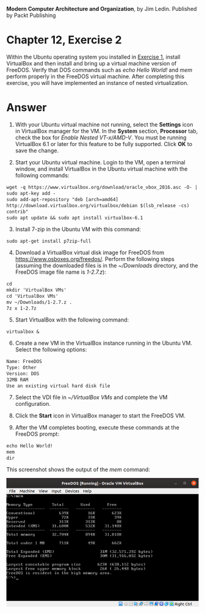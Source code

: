 __Modern Computer Architecture and Organization__, by Jim Ledin. Published by Packt Publishing
# Chapter 12, Exercise 2

Within the Ubuntu operating system you installed in [Exercise 1](Ex__1_vbox_ubuntu.md), install VirtualBox and then install and bring up a virtual machine version of FreeDOS. Verify that DOS commands such as *echo Hello World!* and *mem* perform properly in the FreeDOS virtual machine. After completing this exercise, you will have implemented an instance of nested virtualization.

# Answer
1. With your Ubuntu virtual machine not running, select the **Settings** icon in VirtualBox manager for the VM. In the **System** section, **Processor** tab, check the box for *Enable Nested VT-x/AMD-V*. You must be running VirtualBox 6.1 or later for this feature to be fully supported. Click **OK** to save the change.

2. Start your Ubuntu virtual machine. Login to the VM, open a terminal window, and install VirtualBox in the Ubuntu virtual machine with the following commands:

```
wget -q https://www.virtualbox.org/download/oracle_vbox_2016.asc -O- | sudo apt-key add -
sudo add-apt-repository "deb [arch=amd64] http://download.virtualbox.org/virtualbox/debian $(lsb_release -cs) contrib"
sudo apt update && sudo apt install virtualbox-6.1
```

3. Install 7-zip in the Ubuntu VM with this command:
```
sudo apt-get install p7zip-full
```

4. Download a VirtualBox virtual disk image for FreeDOS from https://www.osboxes.org/freedos/. Perform the following steps (assuming the downloaded files is in the *~/Downloads* directory, and the FreeDOS image file name is *1-2.7.z*):
```
cd
mkdir 'VirtualBox VMs'
cd 'VirtualBox VMs'
mv ~/Downloads/1-2.7.z .
7z x 1-2.7z
```

5. Start VirtualBox with the following command:
```
virtualbox &
```

6. Create a new VM in the VirtualBox instance running in the Ubuntu VM. Select the following options:
```
Name: FreeDOS
Type: Other
Version: DOS
32MB RAM
Use an existing virtual hard disk file
```

7. Select the VDI file in *~/VirtualBox VMs* and complete the VM configuration.

8. Click the **Start** icon in VirtualBox manager to start the FreeDOS VM.

9. After the VM completes booting, execute these commands at the FreeDOS prompt:
```
echo Hello World!
mem
dir
```

This screenshot shows the output of the *mem* command:

![FreeDOS screenshot](FreeDOS-screen.png)
